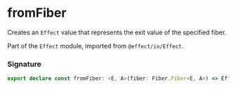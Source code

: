 # fromFiber

Creates an `Effect` value that represents the exit value of the specified
fiber.

Part of the `Effect` module, imported from `@effect/io/Effect`.

### Signature

```typescript
export declare const fromFiber: <E, A>(fiber: Fiber.Fiber<E, A>) => Effect<never, E, A>
```
